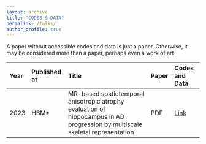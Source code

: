 ```yaml
---
layout: archive
title: "CODES & DATA"
permalink: /talks/
author_profile: true
---
```

A paper without accessible codes and data is just a paper. Otherwise, it may be considered more than a paper, perhaps even a work of art

|Year| Published at| Title|Paper|Codes and Data|
|:----|:----|:----|:----|:----|
|2023|HBM* |MR-based spatiotemporal anisotropic atrophy evaluation of hippocampus in AD progression by multiscale skeletal representation|PDF|[Link](https://github.com/calliegao/m-s-rep) |


